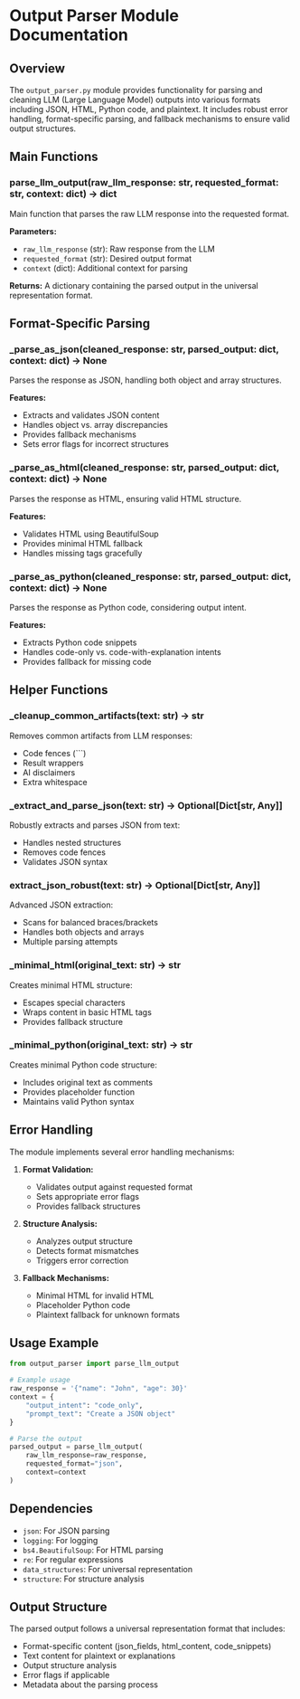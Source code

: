 # Output Parser Module Documentation

## Overview
The `output_parser.py` module provides functionality for parsing and cleaning LLM (Large Language Model) outputs into various formats including JSON, HTML, Python code, and plaintext. It includes robust error handling, format-specific parsing, and fallback mechanisms to ensure valid output structures.

## Main Functions

### parse_llm_output(raw_llm_response: str, requested_format: str, context: dict) -> dict
Main function that parses the raw LLM response into the requested format.

**Parameters:**
- `raw_llm_response` (str): Raw response from the LLM
- `requested_format` (str): Desired output format
- `context` (dict): Additional context for parsing

**Returns:**
A dictionary containing the parsed output in the universal representation format.

## Format-Specific Parsing

### _parse_as_json(cleaned_response: str, parsed_output: dict, context: dict) -> None
Parses the response as JSON, handling both object and array structures.

**Features:**
- Extracts and validates JSON content
- Handles object vs. array discrepancies
- Provides fallback mechanisms
- Sets error flags for incorrect structures

### _parse_as_html(cleaned_response: str, parsed_output: dict, context: dict) -> None
Parses the response as HTML, ensuring valid HTML structure.

**Features:**
- Validates HTML using BeautifulSoup
- Provides minimal HTML fallback
- Handles missing tags gracefully

### _parse_as_python(cleaned_response: str, parsed_output: dict, context: dict) -> None
Parses the response as Python code, considering output intent.

**Features:**
- Extracts Python code snippets
- Handles code-only vs. code-with-explanation intents
- Provides fallback for missing code

## Helper Functions

### _cleanup_common_artifacts(text: str) -> str
Removes common artifacts from LLM responses:
- Code fences (```)
- Result wrappers
- AI disclaimers
- Extra whitespace

### _extract_and_parse_json(text: str) -> Optional[Dict[str, Any]]
Robustly extracts and parses JSON from text:
- Handles nested structures
- Removes code fences
- Validates JSON syntax

### extract_json_robust(text: str) -> Optional[Dict[str, Any]]
Advanced JSON extraction:
- Scans for balanced braces/brackets
- Handles both objects and arrays
- Multiple parsing attempts

### _minimal_html(original_text: str) -> str
Creates minimal HTML structure:
- Escapes special characters
- Wraps content in basic HTML tags
- Provides fallback structure

### _minimal_python(original_text: str) -> str
Creates minimal Python code structure:
- Includes original text as comments
- Provides placeholder function
- Maintains valid Python syntax

## Error Handling

The module implements several error handling mechanisms:
1. **Format Validation:**
   - Validates output against requested format
   - Sets appropriate error flags
   - Provides fallback structures

2. **Structure Analysis:**
   - Analyzes output structure
   - Detects format mismatches
   - Triggers error correction

3. **Fallback Mechanisms:**
   - Minimal HTML for invalid HTML
   - Placeholder Python code
   - Plaintext fallback for unknown formats

## Usage Example
```python
from output_parser import parse_llm_output

# Example usage
raw_response = '{"name": "John", "age": 30}'
context = {
    "output_intent": "code_only",
    "prompt_text": "Create a JSON object"
}

# Parse the output
parsed_output = parse_llm_output(
    raw_llm_response=raw_response,
    requested_format="json",
    context=context
)
```

## Dependencies
- `json`: For JSON parsing
- `logging`: For logging
- `bs4.BeautifulSoup`: For HTML parsing
- `re`: For regular expressions
- `data_structures`: For universal representation
- `structure`: For structure analysis

## Output Structure
The parsed output follows a universal representation format that includes:
- Format-specific content (json_fields, html_content, code_snippets)
- Text content for plaintext or explanations
- Output structure analysis
- Error flags if applicable
- Metadata about the parsing process 